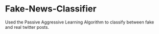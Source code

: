 # Fake-News-Classifier
Used the Passive Aggressive Learning Algorithm to classify between fake and real twitter posts.
